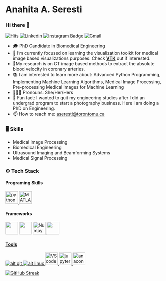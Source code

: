 # Anahita A. Seresti
### Hi there 👋

[![Hits](https://hits.seeyoufarm.com/api/count/incr/badge.svg?url=https%3A%2F%2Fgithub.com%2Faseresti%2Faseresti&count_bg=%2379C83D&title_bg=%23555555&icon=&icon_color=%23E7E7E7&title=Profile+Views&edge_flat=false)](https://hits.seeyoufarm.com) [![Linkedin](https://img.shields.io/badge/-LinkedIn-blue?style=flat&logo=Linkedin&logoColor=white)](https://www.linkedin.com/in/anahita-a-b9764b111/) [![Instagram Badge](https://img.shields.io/badge/-Instagram-purple?logo=instagram&logoColor=white&link=https://instagram.com/ana.abbasnejad/)](https://www.instagram.com/ana.abbasnejad) [![Gmail](https://img.shields.io/badge/-Gmail-c14438?style=flat&logo=Gmail&logoColor=white)](mailto:aseresti@torontomu.ca)
<!---
[![Github](https://img.shields.io/github/followers/aseresti?label=Follow&style=social)](https://github.com/aseresti)
--->
- 🎓 PhD Candidate in Biomedical Engineering
- 🔭 I’m currently focused on learning the visualization toolkit for medical image based visualizations purposes. Check [**VTK**](vtk.org) out if interested.
- 🔬My research is on CT image based methods to extract the absolute blood velocity in coronary arteries. 
- 📚 I am interested to learn more about: Advanced Python Programming, Implementing Machine Learning Algorithms, Medical Image Processing, Pre-processing Medical Images for Machine Learning
- 👩🏻‍💼 Pronouns: She/Her/Hers
- 📸 Fun fact: I wanted to quit my engineering studies after I did an undergrad program to start a photography business. Here I am doing a PhD on Engineering.
- 📫 How to reach me: aseresti@torontomu.ca

### 🖥 Skills

- Medical Image Processing
- Biomedical Engineering
- Ultrasound Imaging and Beamforming Systems
- Medical Signal Processing
  
### ⚙️ Tech Stack

#### Programing Skills
<a href="https://www.python.org" target="_blank" rel="noreferrer"> <img src="https://cdn.jsdelivr.net/gh/devicons/devicon/icons/python/python-original.svg" alt="python" width="40" height="40"/> </a> <a href="https://ch.mathworks.com/" target="_blank" rel="noreferrer"> <img src="https://cdn.jsdelivr.net/gh/devicons/devicon/icons/matlab/matlab-original.svg" alt="MATLAB" width="40" height="40"/> </a>

#### Frameworks
<img src="https://upload.wikimedia.org/wikipedia/commons/7/76/Visualization_Toolkit_logo.svg" height="40"/> <img src="https://o.remove.bg/downloads/7c133895-d1f7-4ffb-b016-26bcfbec1dfd/st_small_507x507-pad_600x600_f8f8f8-removebg-preview.png" width="40"/> <a href="https://numpy.org/" target="_blank" rel="noreferrer"> <img src="https://cdn.jsdelivr.net/gh/devicons/devicon/icons/numpy/numpy-original.svg" alt="Numpy" width="40" height="40"/> <img src="https://o.remove.bg/downloads/b6b575f7-42f2-4089-96c8-afda75e24454/Screen_Shot_2023-11-02_at_10.35.38_PM-removebg-preview.png" height="40"/>

#### Tools
![alt git](https://icongr.am/devicon/git-original.svg?size=40&color=currentColor) ![alt linux](https://icongr.am/devicon/linux-original.svg?size=40&color=currentColor) <a href="https://code.visualstudio.com/" target="_blank" rel="noreferrer"> <img src="https://cdn.jsdelivr.net/gh/devicons/devicon/icons/vscode/vscode-original.svg" alt="VScode" width="40" height="40"/> </a> <a href="https://jupyter.org/" target="_blank" rel="noreferrer"> <img src="https://cdn.jsdelivr.net/gh/devicons/devicon/icons/jupyter/jupyter-original-wordmark.svg" alt="jupyter" width="40" height="40"/> </a> <a href="https://www.anaconda.com/" target="_blank" rel="noreferrer"> <img src="https://cdn.jsdelivr.net/gh/devicons/devicon/icons/anaconda/anaconda-original.svg" alt="anaconda" width="40" height="40"/> </a>

<!---
| Programming Languages | Liberaries | Operating Systems | Tools|
| --- | --- | --- | --- |
| ![Bootstrap](https://img.shields.io/badge/-python-05122A?style=plastic&logo=python&color=45566d) | ![Bootstrap](https://img.shields.io/badge/-Scikit%20Learn-05122A?style=plastic&logo=Scikit-Learn&color=45566d) | ![Bootstrap](https://img.shields.io/badge/-Linux-05122A?style=plastic&logo=Linux&color=45566d) | ![Bootstrap](https://img.shields.io/badge/-Git-05122A?style=plastic&logo=Git&color=45566d) |
| ![Bootstrap](https://img.shields.io/badge/-MATLAB-05122A?style=plastic&logo=MATLAB&color=45566d) | ![Bootstrap](https://img.shields.io/badge/-Matplotlib-05122A?style=plastic&logo=Matplotlib&color=45566d) | ![Bootstrap](https://img.shields.io/badge/-MacOS-05122A?style=plastic&logo=MacOS&color=45566d) | ![Bootstrap](https://img.shields.io/badge/-Visual%20Studio%20Code-05122A?style=plastic&logo=Visual-Studio-Code&color=45566d) |
| |  ![Bootstrap](https://img.shields.io/badge/-VTK-05122A?style=plastic&logo=VTK&color=45566d) | ![Bootstrap](https://img.shields.io/badge/-Windows-05122A?style=plastic&logo=Windows&color=45566d) | |
| | ![Bootstrap](https://img.shields.io/badge/-Pandas-05122A?style=plastic&logo=Pandas&color=45566d) | | |
| | ![Bootstrap](https://img.shields.io/badge/-Numpy-05122A?style=plastic&logo=Numpy&color=45566d) | | |   
--->



<a href="https://git.io/streak-stats"><img src="https://github-readme-streak-stats.herokuapp.com?user=aseresti&theme=python-dark&hide_border=true&border=E622FF" alt="GitHub Streak" /></a>
